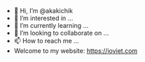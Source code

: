 - 👋 Hi, I’m @akakichik
- 👀 I’m interested in ...
- 🌱 I’m currently learning ...
- 💞️ I’m looking to collaborate on ...
- 📫 How to reach me ...
- Welcome to my website: https://ioviet.com
<!---
akakichik/akakichik is a ✨ special ✨ repository because its `README.md` (this file) appears on your GitHub profile.
You can click the Preview link to take a look at your changes.
--->
